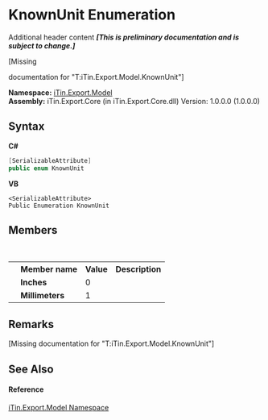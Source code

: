 # KnownUnit Enumeration
Additional header content _**\[This is preliminary documentation and is subject to change.\]**_

\[Missing <summary> documentation for "T:iTin.Export.Model.KnownUnit"\]

**Namespace:**&nbsp;<a href="ef57ffcc-e95e-b212-5a46-9aa6f5a3511f">iTin.Export.Model</a><br />**Assembly:**&nbsp;iTin.Export.Core (in iTin.Export.Core.dll) Version: 1.0.0.0 (1.0.0.0)

## Syntax

**C#**<br />
``` C#
[SerializableAttribute]
public enum KnownUnit
```

**VB**<br />
``` VB
<SerializableAttribute>
Public Enumeration KnownUnit
```


## Members
&nbsp;<table><tr><th></th><th>Member name</th><th>Value</th><th>Description</th></tr><tr><td /><td target="F:iTin.Export.Model.KnownUnit.Inches">**Inches**</td><td>0</td><td /></tr><tr><td /><td target="F:iTin.Export.Model.KnownUnit.Millimeters">**Millimeters**</td><td>1</td><td /></tr></table>

## Remarks
\[Missing <remarks> documentation for "T:iTin.Export.Model.KnownUnit"\]

## See Also


#### Reference
<a href="ef57ffcc-e95e-b212-5a46-9aa6f5a3511f">iTin.Export.Model Namespace</a><br />